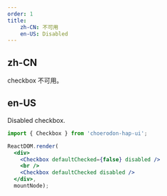 ```yaml
---
order: 1
title:
    zh-CN: 不可用
    en-US: Disabled
---
```


## zh-CN

checkbox 不可用。

## en-US

Disabled checkbox.

````jsx
import { Checkbox } from 'choerodon-hap-ui';

ReactDOM.render(
  <div>
    <Checkbox defaultChecked={false} disabled />
    <br />
    <Checkbox defaultChecked disabled />
  </div>,
  mountNode);
````
